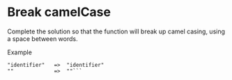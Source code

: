 # Break camelCase

Complete the solution so that the function will break up camel casing, using a space between words.

Example

````"camelCasing" =>  "camel Casing"
"identifier"   =>  "identifier"
""             =>  ""```
````
